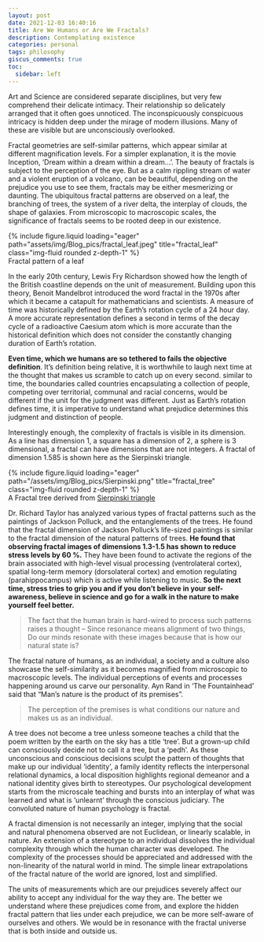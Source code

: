 ```yaml
---
layout: post
date: 2021-12-03 16:40:16
title: Are We Humans or Are We Fractals?
description: Contemplating existence
categories: personal
tags: philosophy
giscus_comments: true
toc:
  sidebar: left
---
```


Art and Science are considered separate disciplines, but very few comprehend their delicate intimacy. Their relationship so delicately arranged that it often goes unnoticed. The inconspicuously conspicuous intricacy is hidden deep under the mirage of modern illusions. Many of these are visible but are unconsciously overlooked.

Fractal geometries are self-similar patterns, which appear similar at different magnification levels. For a simpler explanation, it is the movie Inception, ‘Dream within a dream within a dream…’. The beauty of fractals is subject to the perception of the eye. But as a calm rippling stream of water and a violent eruption of a volcano, can be beautiful, depending on the prejudice you use to see them, fractals may be either mesmerizing or daunting. The ubiquitous fractal patterns are observed on a leaf, the branching of trees, the system of a river delta, the interplay of clouds, the shape of galaxies. From microscopic to macroscopic scales, the significance of fractals seems to be rooted deep in our existence.

<div class="row">
    <div class="col-sm mt-3 mt-md-0">
        {% include figure.liquid loading="eager" path="assets/img/Blog_pics/fractal_leaf.jpeg" title="fractal_leaf" class="img-fluid rounded z-depth-1" %}
    </div>
</div>
<div class="caption">
    Fractal pattern of a leaf
</div>

In the early 20th century, Lewis Fry Richardson showed how the length of the British coastline depends on the unit of measurement. Building upon this theory, Benoit Mandelbrot introduced the word fractal in the 1970s after which it became a catapult for mathematicians and scientists. A measure of time was historically defined by the Earth’s rotation cycle of a 24 hour day. A more accurate representation defines a second in terms of the decay cycle of a radioactive Caesium atom which is more accurate than the historical definition which does not consider the constantly changing duration of Earth’s rotation.

**Even time, which we humans are so tethered to fails the objective definition**. It’s definition being relative, it is worthwhile to laugh next time at the thought that makes us scramble to catch up on every second. similar to time, the boundaries called countries encapsulating a collection of people, competing over territorial, communal and racial concerns, would be different if the unit for the judgment was different. Just as Earth’s rotation defines time, it is imperative to understand what prejudice determines this judgment and distinction of people.

Interestingly enough, the complexity of fractals is visible in its dimension. As a line has dimension 1, a square has a dimension of 2, a sphere is 3 dimensional, a fractal can have dimensions that are not integers. A fractal of dimension 1.585 is shown here as the Sierpinski triangle.

<div class="row">
    <div class="col-sm mt-3 mt-md-0">
        {% include figure.liquid loading="eager" path="/assets/img/Blog_pics/Sierpinski.png" title="fractal_tree" class="img-fluid rounded z-depth-1" %}
    </div>
</div>
<div class="caption">
    A Fractal tree derived from <a href="https://en.wikipedia.org/wiki/Sierpi%C5%84ski_triangle">Sierpinski triangle</a>
</div>

Dr. Richard Taylor has analyzed various types of fractal patterns such as the paintings of Jackson Polluck, and the entanglements of the trees. He found that the fractal dimension of Jackson Polluck’s life-sized paintings is similar to the fractal dimension of the natural patterns of trees. **He found that observing fractal images of dimensions 1.3-1.5 has shown to reduce stress levels by 60 %.** They have been found to activate the regions of the brain associated with high-level visual processing (ventrolateral cortex), spatial long-term memory (dorsolateral cortex) and emotion regulating (parahippocampus) which is active while listening to music. **So the next time, stress tries to grip you and if you don’t believe in your self-awareness, believe in science and go for a walk in the nature to make yourself feel better.**

> The fact that the human brain is hard-wired to process such patterns raises a thought – Since resonance means alignment of two things, Do our minds resonate with these images because that is how our natural state is?

The fractal nature of humans, as an individual, a society and a culture also showcase the self-similarity as it becomes magnified from microscopic to macroscopic levels. The individual perceptions of events and processes happening around us carve our personality. Ayn Rand in ‘The Fountainhead’ said that “Man’s nature is the product of its premises”.

> The perception of the premises is what conditions our nature and makes us as an individual.

A tree does not become a tree unless someone teaches a child that the poem written by the earth on the sky has a title ‘tree’. But a grown-up child can consciously decide not to call it a tree, but a ‘pedh’. As these unconscious and conscious decisions sculpt the pattern of thoughts that make up our individual ‘identity’, a family identity reflects the interpersonal relational dynamics, a local disposition highlights regional demeanor and a national identity gives birth to stereotypes. Our psychological development starts from the microscale teaching and bursts into an interplay of what was learned and what is ‘unlearnt’ through the conscious judiciary. The convoluted nature of human psychology is fractal.

A fractal dimension is not necessarily an integer, implying that the social and natural phenomena observed are not Euclidean, or linearly scalable, in nature. An extension of a stereotype to an individual dissolves the individual complexity through which the human character was developed. The complexity of the processes should be appreciated and addressed with the non-linearity of the natural world in mind. The simple linear extrapolations of the fractal nature of the world are ignored, lost and simplified.

The units of measurements which are our prejudices severely affect our ability to accept any individual for the way they are. The better we understand where these prejudices come from, and explore the hidden fractal pattern that lies under each prejudice, we can be more self-aware of ourselves and others. We would be in resonance with the fractal universe that is both inside and outside us.
